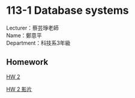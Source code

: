 # 113-1 Database systems
Lecturer：蔡芸琤老師   
Name：鄭意平   
Department：科技系3年級  

## Homework
<p dir="auto"><a href="https://github.com/hann0209/programming-language/tree/main/hw1" rel="nofollow">HW 2</a></p>
<p dir="auto"><a href="https://youtu.be/3PIsTPra3uw" rel="nofollow">HW 2 影片</a></p>



